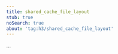 ```yaml
---
title: shared_cache_file_layout
stub: true
noSearch: true
about: 'tag:h3/shared_cache_file_layout'
---
```

  ...
  
